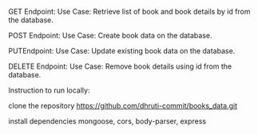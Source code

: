 GET Endpoint:
Use Case: Retrieve list of book and book details by id from the database.


POST Endpoint:
Use Case: Create book data on the database.


PUTEndpoint:
Use Case: Update existing book data on the database.


DELETE Endpoint:
Use Case: Remove book details using id from the database.
 
Instruction to run locally:

clone the repository https://github.com/dhruti-commit/books_data.git

install dependencies mongoose, cors, body-parser, express
